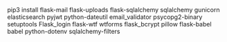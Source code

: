 pip3 install flask-mail flask-uploads flask-sqlalchemy sqlalchemy gunicorn elasticsearch pyjwt python-dateutil email_validator psycopg2-binary setuptools Flask_login flask-wtf wtforms flask_bcrypt pillow flask-babel babel python-dotenv sqlalchemy-filters